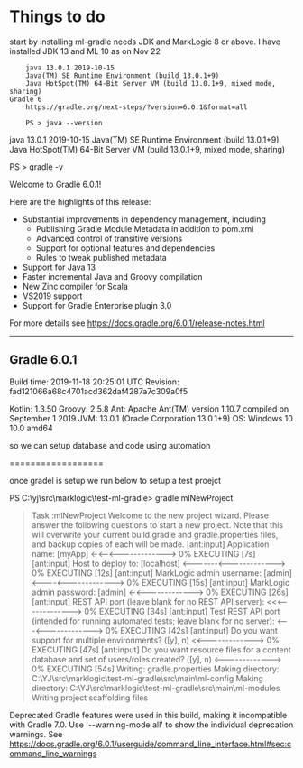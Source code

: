 # Things to do

start by installing ml-gradle
    needs JDK and MarkLogic 8 or above. I have installed JDK 13 and ML 10 as on Nov 22

        java 13.0.1 2019-10-15
        Java(TM) SE Runtime Environment (build 13.0.1+9)
        Java HotSpot(TM) 64-Bit Server VM (build 13.0.1+9, mixed mode, sharing)
    Gradle 6
        https://gradle.org/next-steps/?version=6.0.1&format=all

        PS > java --version
java 13.0.1 2019-10-15
Java(TM) SE Runtime Environment (build 13.0.1+9)
Java HotSpot(TM) 64-Bit Server VM (build 13.0.1+9, mixed mode, sharing)

PS > gradle -v

Welcome to Gradle 6.0.1!

Here are the highlights of this release:
 - Substantial improvements in dependency management, including
   - Publishing Gradle Module Metadata in addition to pom.xml
   - Advanced control of transitive versions
   - Support for optional features and dependencies
   - Rules to tweak published metadata
 - Support for Java 13
 - Faster incremental Java and Groovy compilation
 - New Zinc compiler for Scala
 - VS2019 support
 - Support for Gradle Enterprise plugin 3.0

For more details see https://docs.gradle.org/6.0.1/release-notes.html


------------------------------------------------------------
Gradle 6.0.1
------------------------------------------------------------

Build time:   2019-11-18 20:25:01 UTC
Revision:     fad121066a68c4701acd362daf4287a7c309a0f5

Kotlin:       1.3.50
Groovy:       2.5.8
Ant:          Apache Ant(TM) version 1.10.7 compiled on September 1 2019
JVM:          13.0.1 (Oracle Corporation 13.0.1+9)
OS:           Windows 10 10.0 amd64

so we can setup database and code using automation


==================


once gradel is setup
 we run below to  setup a test proejct

 PS C:\yj\src\marklogic\test-ml-gradle> gradle mlNewProject

> Task :mlNewProject
Welcome to the new project wizard. Please answer the following questions to start a new project.
Note that this will overwrite your current build.gradle and gradle.properties files, and backup copies of each will be made.
[ant:input] Application name: [myApp]
<-<--<-------------> 0% EXECUTING [7s]
[ant:input] Host to deploy to: [localhost]
<-------<-------------> 0% EXECUTING [12s]
[ant:input] MarkLogic admin username: [admin]
<----<-------------> 0% EXECUTING [15s]
[ant:input] MarkLogic admin password: [admin]
<-<-------------> 0% EXECUTING [26s]
[ant:input] REST API port (leave blank for no REST API server):
<<<-------------> 0% EXECUTING [34s]
[ant:input] Test REST API port (intended for running automated tests; leave blank for no server):
<---<-------------> 0% EXECUTING [42s]
[ant:input] Do you want support for multiple environments?  ([y], n)
<<-------------> 0% EXECUTING [47s]
[ant:input] Do you want resource files for a content database and set of users/roles created? ([y], n)
<-------------> 0% EXECUTING [54s]
Writing: gradle.properties
Making directory: C:\YJ\src\marklogic\test-ml-gradle\src\main\ml-config
Making directory: C:\YJ\src\marklogic\test-ml-gradle\src\main\ml-modules
Writing project scaffolding files

Deprecated Gradle features were used in this build, making it incompatible with Gradle 7.0.
Use '--warning-mode all' to show the individual deprecation warnings.
See https://docs.gradle.org/6.0.1/userguide/command_line_interface.html#sec:command_line_warnings